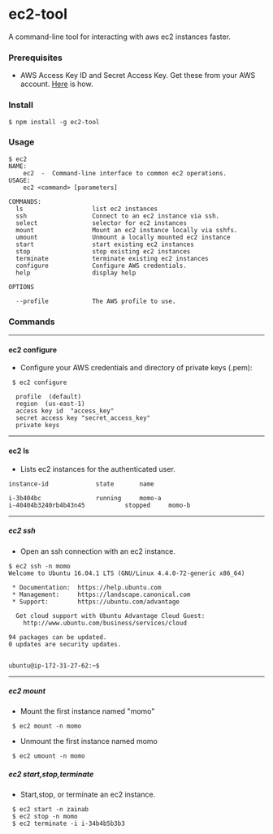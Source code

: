 # ec2-tool

A command-line tool for interacting with aws ec2 instances faster.


### Prerequisites

* AWS Access Key ID and Secret Access Key. Get these from your AWS account. [Here](http://docs.aws.amazon.com/IAM/latest/UserGuide/id_credentials_access-keys.html#Using_CreateAccessKey) is how.


### Install

```
$ npm install -g ec2-tool
```

### Usage



```
$ ec2
NAME:
    ec2  -  Command-line interface to common ec2 operations.
USAGE:
    ec2 <command> [parameters]

COMMANDS:
  ls                   list ec2 instances
  ssh                  Connect to an ec2 instance via ssh.
  select               selector for ec2 instances
  mount                Mount an ec2 instance locally via sshfs.
  umount               Unmount a locally mounted ec2 instance
  start                start existing ec2 instances
  stop                 stop existing ec2 instances
  terminate            terminate existing ec2 instances
  configure            Configure AWS credentials.
  help                 display help

OPTIONS

  --profile            The AWS profile to use.

```


### Commands

***



#### ec2 configure

* Configure your AWS credentials and directory of private keys (.pem):


```
 $ ec2 configure

  profile  (default) 
  region  (us-east-1) 
  access key id  "access_key"
  secret access key "secret_access_key"  
  private keys  

```




***


#### ec2 ls 

* Lists ec2 instances for the authenticated user.

```
instance-id				state		name	

i-3b404bc				running		momo-a
i-40404b3240rb4b43n45			stopped		momo-b

```

***

##### ec2 ssh

* Open an ssh connection with an ec2 instance.

```
$ ec2 ssh -n momo
Welcome to Ubuntu 16.04.1 LTS (GNU/Linux 4.4.0-72-generic x86_64)

 * Documentation:  https://help.ubuntu.com
 * Management:     https://landscape.canonical.com
 * Support:        https://ubuntu.com/advantage

  Get cloud support with Ubuntu Advantage Cloud Guest:
    http://www.ubuntu.com/business/services/cloud

94 packages can be updated.
0 updates are security updates.


ubuntu@ip-172-31-27-62:~$ 
```


***

##### ec2 mount

* Mount the first instance named "momo"

```
 $ ec2 mount -n momo
```

* Unmount the first instance named momo


```
 $ ec2 umount -n momo
```


##### ec2 start,stop,terminate

* Start,stop, or terminate an ec2 instance.

```
 $ ec2 start -n zainab
 $ ec2 stop -n momo
 $ ec2 terminate -i i-34b4b5b3b3
```


